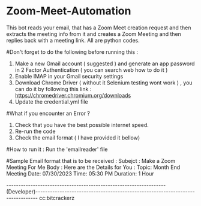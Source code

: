 # Zoom-Meet-Automation
This bot reads your email, that has a Zoom Meet creation request and then extracts the meeting info from it and creates a Zoom Meeting and then replies back with a meeting link. 
All are python codes. 

#Don't forget to do the following before running this :
1. Make a new Gmail account ( suggested ) and generate an app password in 2 Factor Authentication ( you can search web how to do it )
2. Enable IMAP in your Gmail security settings
3. Download Chrome Driver ( without it Selenium testing wont work ) , you can do it by following this link : https://chromedriver.chromium.org/downloads
4. Update the credential.yml file


#What if you encounter an Error ?
1. Check that you have the best possible internet speed.
2. Re-run the code
3. Check the email format ( I have provided it bellow)


#How to run it : 
Run the 'emailreader' file

#Sample Email format that is to be received :
Subejct : Make a Zoom Meeting For Me
Body :
Here are the Details for You :
Topic: Month End Meeting
Date: 07/30/2023
Time: 05:30 PM
Duration: 1 Hour



------------------------------------------------------------------(Developer)-------------------------------------------------------------------------------
cc:bitcrackerz
